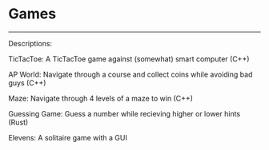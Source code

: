# Games
----------------------------------

Descriptions:

TicTacToe:  A TicTacToe game against (somewhat) smart computer (C++)

AP World:  Navigate through a course and collect coins while avoiding bad guys (C++)

Maze:  Navigate through 4 levels of a maze to win (C++)

Guessing Game:  Guess a number while recieving higher or lower hints (Rust)

Elevens: A solitaire game with a GUI
